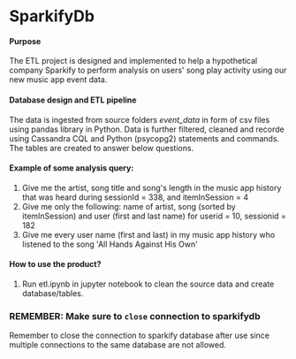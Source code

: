 # SparkifyDb   

#### Purpose
The ETL project is designed and implemented to help a hypothetical company Sparkify to perform analysis on users' song play activity using our new music app event data.

#### Database design and ETL pipeline

The data is ingested from source folders _event_data_ in form of csv files using pandas library in Python. Data is further filtered, cleaned and recorde using Cassandra CQL and Python (psycopg2) statements and commands. The tables are created to answer below questions.

#### Example of some analysis query:

 1. Give me the artist, song title and song's length in the music app history that was heard during  sessionId = 338, and itemInSession  = 4
 2. Give me only the following: name of artist, song (sorted by itemInSession) and user (first and last name) for userid = 10, sessionid = 182
 3. Give me every user name (first and last) in my music app history who listened to the song 'All Hands Against His Own'

#### How to use the product?
1. Run etl.ipynb in jupyter notebook to clean the source data and create database/tables.

### REMEMBER: Make sure to `close` connection to sparkifydb
Remember to close the connection to sparkify database after use since multiple connections to the same database are not allowed. 
